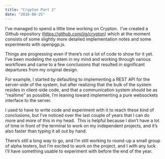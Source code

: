 ```yaml
---
title: "Crypton Part 2"
date: "2016-08-25"
---
```


<div class="content">
<p>I’ve managed to spend a little time working on Crypton.  I’ve created a Github
repository (<a href="https://github.com/jjg/crypton" target="_blank">https://github.com/jjg/crypton</a>) which at the moment consists of
some slightly more detailed implementation notes and some experiments with
openpgp.js.</p>
<p>Things are progressing even if there’s not a lot of code to show for it yet.
I’ve been modeling the system in my mind and working through various workflows
and came to a few conclusions that resulted in significant departures from my
original design.</p>
<p>For example, I started by defaulting to implementing a REST API for the
server-side of the system, but after realizing that the bulk of the system
resides in client-side code, and that a communication system should be as
“realtime” as possible, I’m leaning toward implementing a pure websockets
interface to the server.</p>
<p>I used to have to write code and experiment with it to reach these kind of
conclusions, but I’ve noticed over the last couple of years that I can do more
and more of this in my head.  This is helpful because I don’t have a lot of
time in front of the terminal to work on my independent projects, and it’s
also faster than typing it all out by hand.</p>
<p>There’s still a long way to go, and I’m still working to round-up a small
group of alpha testers, but I’m excited to work on the project, and I with any
luck I’ll have something usable to experiment with before the end of the year.</p>
</div>
